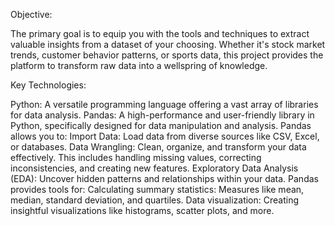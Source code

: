 Objective:

The primary goal is to equip you with the tools and techniques to extract valuable insights from a dataset of your choosing. Whether it's stock market trends, customer behavior patterns, or sports data, this project provides the platform to transform raw data into a wellspring of knowledge.







Key Technologies:

Python: A versatile programming language offering a vast array of libraries for data analysis.
Pandas: A high-performance and user-friendly library in Python, specifically designed for data manipulation and analysis. Pandas allows you to:
Import Data: Load data from diverse sources like CSV, Excel, or databases.
Data Wrangling: Clean, organize, and transform your data effectively. This includes handling missing values, correcting inconsistencies, and creating new features.
Exploratory Data Analysis (EDA): Uncover hidden patterns and relationships within your data. Pandas provides tools for:
Calculating summary statistics: Measures like mean, median, standard deviation, and quartiles.
Data visualization: Creating insightful visualizations like histograms, scatter plots, and more.
